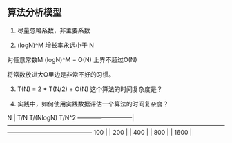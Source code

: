 ## 算法分析模型

1. 尽量忽略系数，非主要系数

2. (logN)^M 增长率永远小于 N

对任意常数M   (logN)^M = O(N) 上界不超过O(N)

将常数放进大O里边是非常不好的习惯。

3. T(N) = 2 * T(N/2) + O(N)  这个算法的时间复杂度是？


4. 实践中，如何使用实践数据评估一个算法的时间复杂度？


N        |    T/N   T/(NlogN)  T/N^2
—————————|——————————————————————————————————————————————————
100      |
         |
200      |
         |
400      |
         |
800      |
         |
1600     |